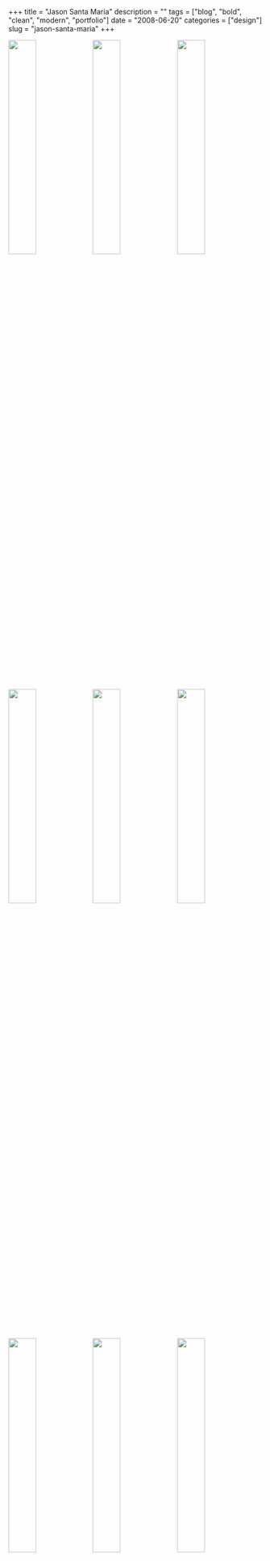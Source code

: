 +++
title = "Jason Santa Maria"
description = ""
tags = ["blog", "bold", "clean", "modern", "portfolio"]
date = "2008-06-20"
categories = ["design"]
slug = "jason-santa-maria"
+++


<div id="screens-thumbs" class="clearfix mt1-5">
<a href="http://media.konigi.com/design/jasonsantamaria-1.jpg" class="group" rel="group"><img src="http://media.konigi.com/design/jasonsantamaria-1.png" alt="" class="thumb" style="width: 33%; max-width: 33%;padding: 0 1px 1px 0" /></a><a href="http://media.konigi.com/design/jasonsantamaria-2.jpg" class="group" rel="group"><img src="http://media.konigi.com/design/jasonsantamaria-2.png" alt="" class="thumb" style="width: 33%; max-width: 33%;padding: 0 1px 1px 0" /></a><a href="http://media.konigi.com/design/jasonsantamaria-3.jpg" class="group" rel="group"><img src="http://media.konigi.com/design/jasonsantamaria-3.png" alt="" class="thumb" style="width: 33%; max-width: 33%;padding: 0 1px 1px 0" /></a><a href="http://media.konigi.com/design/jasonsantamaria-4.jpg" class="group" rel="group"><img src="http://media.konigi.com/design/jasonsantamaria-4.png" alt="" class="thumb" style="width: 33%; max-width: 33%;padding: 0 1px 1px 0" /></a><a href="http://media.konigi.com/design/jasonsantamaria-5.jpg" class="group" rel="group"><img src="http://media.konigi.com/design/jasonsantamaria-5.png" alt="" class="thumb" style="width: 33%; max-width: 33%;padding: 0 1px 1px 0" /></a><a href="http://media.konigi.com/design/jasonsantamaria-6.jpg" class="group" rel="group"><img src="http://media.konigi.com/design/jasonsantamaria-6.png" alt="" class="thumb" style="width: 33%; max-width: 33%;padding: 0 1px 1px 0" /></a><a href="http://media.konigi.com/design/jasonsantamaria-7.jpg" class="group" rel="group"><img src="http://media.konigi.com/design/jasonsantamaria-7.png" alt="" class="thumb" style="width: 33%; max-width: 33%;padding: 0 1px 1px 0" /></a><a href="http://media.konigi.com/design/jasonsantamaria-8.jpg" class="group" rel="group"><img src="http://media.konigi.com/design/jasonsantamaria-8.png" alt="" class="thumb" style="width: 33%; max-width: 33%;padding: 0 1px 1px 0" /></a><a href="http://media.konigi.com/design/jasonsantamaria-9.jpg" class="group" rel="group"><img src="http://media.konigi.com/design/jasonsantamaria-9.png" alt="" class="thumb" style="width: 33%; max-width: 33%;padding: 0 1px 1px 0" /></a>
</div>   
<p>Brooklyn visual designer Jason Santa Maria redesigns his site with a more flexible system that will allow him to adapt the design of each entry to suit the content. He notes that this is a redefined focus on art direction, and a magazine approach to content publishing outside of the typical confines of a CMS templating system.</p>
<p>I liked <a href="http://v3.jasonsantamaria.com/">previous site design</a>, and its reference to physical print. But I find that while the new visual style might refer back to the feeling of print, this visual style is more appealing to me as a someone who tends to be drawn to modern design. The larger font sizes and greater contrast between header/footer elements and content gives it a more forward-looking feel to me than the warm colors in v2. Love it.</p>
<p><a href="http://jasonsantamaria.com/">http://jasonsantamaria.com/</a></p>  
